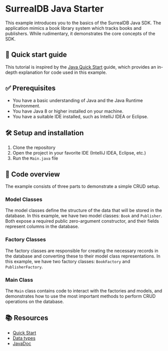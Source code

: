 # SurrealDB Java Starter

This example introduces you to the basics of the SurrealDB Java SDK. The application mimics a book library system which tracks books and publishers. While rudimentary, it demonstrates the core concepts of the SDK.

## 🚀 Quick start guide

This tutorial is inspired by the [Java Quick Start](https://surrealdb.com/docs/sdk/java/start) guide, which provides an in-depth explanation for code used in this example.

## ✅ Prerequisites

- You have a basic understanding of Java and the Java Runtime Environment.
- You have Java 8 or higher installed on your machine.
- You have a suitable IDE installed, such as IntelliJ IDEA or Eclipse.

## 🛠 Setup and installation

1. Clone the repository
2. Open the project in your favorite IDE (IntelliJ IDEA, Eclipse, etc.)
3. Run the `Main.java` file

## 📝 Code overview

The example consists of three parts to demonstrate a simple CRUD setup.

### Model Classes

The model classes define the structure of the data that will be stored in the database. In this example, we have two model classes: `Book` and `Publisher`. Both expose a required public zero-argument constructor, and their fields represent columns in the database.

### Factory Classes

The factory classes are responsible for creating the necessary records in the database and converting these to their model class representations. In this example, we have two factory classes: `BookFactory` and `PublisherFactory`.

### Main Class

The `Main` class contains code to interact with the factories and models, and demonstrates how to use the most important methods to perform CRUD operations on the database.

## 📚 Resources

- [Quick Start](https://surrealdb.com/docs/sdk/java/start)
- [Data types](https://surrealdb.com/docs/sdk/java/data-types)
- [JavaDoc](https://surrealdb.github.io/surrealdb.java/javadoc/)